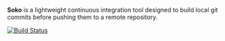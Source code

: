 **Soko** is a lightweight continuous integration tool designed to build local git commits before pushing them to a remote
repository.

[![Build Status](https://secure.travis-ci.org/jmfontaine/soko.png?branch=master)](http://travis-ci.org/jmfontaine/soko)
